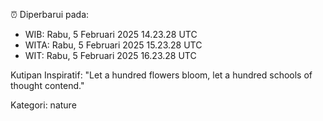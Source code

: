 ⏰ Diperbarui pada:
- WIB: Rabu, 5 Februari 2025 14.23.28 UTC
- WITA: Rabu, 5 Februari 2025 15.23.28 UTC
- WIT: Rabu, 5 Februari 2025 16.23.28 UTC

Kutipan Inspiratif:
"Let a hundred flowers bloom, let a hundred schools of thought contend."


Kategori: nature

